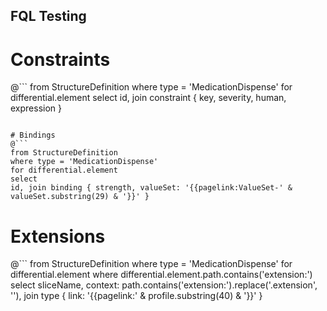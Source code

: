 ## FQL Testing

# Constraints
@```
from StructureDefinition
where type = 'MedicationDispense'
for differential.element
select
id, join constraint { key, severity, human, expression }
```

# Bindings
@```
from StructureDefinition
where type = 'MedicationDispense'
for differential.element
select
id, join binding { strength, valueSet: '{{pagelink:ValueSet-' & valueSet.substring(29) & '}}' }
```

# Extensions
@```
from StructureDefinition
where type = 'MedicationDispense'
for differential.element where differential.element.path.contains('extension:')
select
sliceName, context: path.contains('extension:').replace('.extension', ''), join type { link: '{{pagelink:' & profile.substring(40) & '}}' }
```